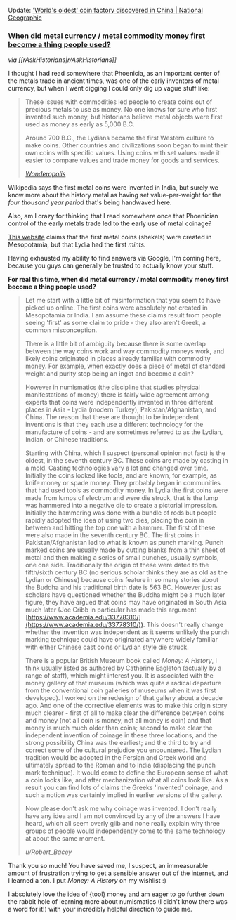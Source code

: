 Update: ['World's oldest' coin factory discovered in China | National Geographic](https://www.nationalgeographic.co.uk/history-and-civilisation/2021/08/worlds-oldest-coin-factory-discovered-in-china)

### [When did metal currency / metal commodity money first become a thing people used?](https://www.reddit.com/r/AskHistorians/comments/kpyt5c/when_did_metal_currency_metal_commodity_money/)
<cite>via [[rAskHistorians|r/AskHistorians]]</cite>

I thought I had read somewhere that Phoenicia, as an important center of the metals trade in ancient times, was one of the early inventors of metal currency, but when I went digging I could only dig up vague stuff like:

> These issues with commodities led people to create coins out of precious metals to use as money. No one knows for sure who first invented such money, but historians believe metal objects were first used as money as early as 5,000 B.C.
> 
> Around 700 B.C., the Lydians became the first Western culture to make coins. Other countries and civilizations soon began to mint their own coins with specific values. Using coins with set values made it easier to compare values and trade money for goods and services.
> 
> <cite> <a href="https://wonderopolis.org/wonder/who-invented-money">Wonderopolis</a></cite>

Wikipedia says the first metal coins were invented in India, but surely we know more about the history metal as having set value-per-weight for the _four thousand year period_ that's being handwaved here.

Also, am I crazy for thinking that I read somewhere once that Phoenician control of the early metals trade led to the early use of metal coinage?

[This website](https://theconversation.com/when-and-why-did-people-first-start-using-money-78887) claims that the first metal coins (shekels) were created in Mesopotamia, but that Lydia had the first _mints._

Having exhausted my ability to find answers via Google, I'm coming here, because you guys can generally be trusted to actually know your stuff.

**For real this time, when did metal currency / metal commodity money first become a thing people used?**

> Let me start with a little bit of misinformation that you seem to have picked up online. The first coins were absolutely not created in Mesopotamia or India. I am assume these claims result from people seeing 'first' as some claim to pride - they also aren't Greek, a common misconception.
> 
> There is a little bit of ambiguity because there is some overlap between the way coins work and way commodity moneys work, and likely coins originated in places already familiar with commodity money. For example, when exactly does a piece of metal of standard weight and purity stop being an ingot and become a coin?
> 
> However in numismatics (the discipline that studies physical manifestations of money) there is fairly wide agreement among experts that coins were independently invented in three different places in Asia - Lydia (modern Turkey), Pakistan/Afghanistan, and China. The reason that these are thought to be independent inventions is that they each use a different technology for the manufacture of coins - and are sometimes referred to as the Lydian, Indian, or Chinese traditions.
>
> Starting with China, which I suspect (personal opinion not fact) is the oldest, in the seventh century BC. These coins are made by casting in a mold. Casting technologies vary a lot and changed over time. Initially the coins looked like tools, and are known, for example, as knife money or spade money. They probably began in communities that had used tools as commodity money. In Lydia the first coins were made from lumps of electrum and were die struck, that is the lump was hammered into a negative die to create a pictorial impression. Initially the hammering was done with a bundle of rods but people rapidly adopted the idea of using two dies, placing the coin in between and hitting the top one with a hammer. The first of these were also made in the seventh century BC. The first coins in Pakistan/Afghanistan led to what is known as punch marking. Punch marked coins are usually made by cutting blanks from a thin sheet of metal and then making a series of small punches, usually symbols, one one side. Traditionally the origin of these were dated to the fifth/sixth century BC (no serious scholar thinks they are as old as the Lydian or Chinese) because coins feature in so many stories about the Buddha and his traditional birth date is 563 BC. However just as scholars have questioned whether the Buddha might be a much later figure, they have argued that coins may have originated in South Asia much later (Joe Cribb in particular has made this argument [https://www.academia.edu/33778310/](https://www.academia.edu/33778310/)). This doesn't really change whether the invention was independent as it seems unlikely the punch marking technique could have originated anywhere widely familiar with either Chinese cast coins or Lydian style die struck.
> 
> There is a popular British Museum book called _Money: A History_, I think usually listed as authored by Catherine Eagleton (actually by a range of staff), which might interest you. It is associated with the money gallery of that museum (which was quite a radical departure from the conventional coin galleries of museums when it was first developed). I worked on the redesign of that gallery about a decade ago. And one of the corrective elements was to make this origin story much clearer - first of all to make clear the difference between coins and money (not all coin is money, not all money is coin) and that money is much much older than coins; second to make clear the independent invention of coinage in these three locations, and the strong possibility China was the earliest; and the third to try and correct some of the cultural prejudice you encountered. The Lydian tradition would be adopted in the Persian and Greek world and ultimately spread to the Roman and to India (displacing the punch mark technique). It would come to define the European sense of what a coin looks like, and after mechanization what all coins look like. As a result you can find lots of claims the Greeks 'invented' coinage, and such a notion was certainly implied in earlier versions of the gallery.
> 
> Now please don't ask me why coinage was invented. I don't really have any idea and I am not convinced by any of the answers I have heard, which all seem overly glib and none really explain why three groups of people would independently come to the same technology at about the same moment.
> <div></div>
> <cite>u/Robert_Bacey</cite>

Thank you so much! You have saved me, I suspect, an immeasurable amount of frustration trying to get a sensible answer out of the internet, and I learned a ton. I put _Money: A History_ on my wishlist :)

I absolutely love the idea of {tool} money and am eager to go further down the rabbit hole of learning more about numismatics (I didn't know there was a word for it!) with your incredibly helpful direction to guide me.